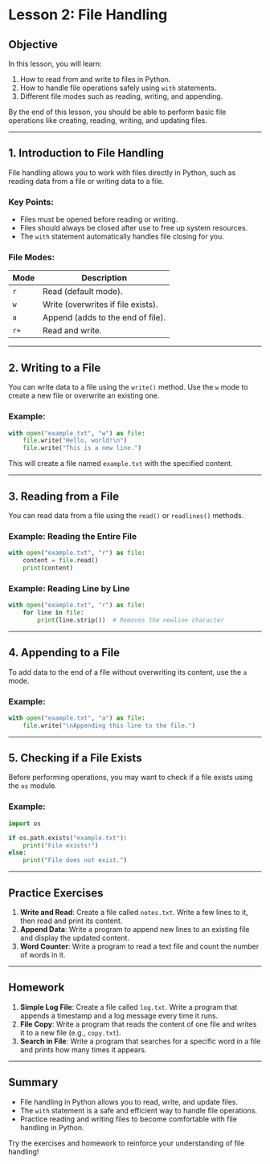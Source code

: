 # Lesson 2: File Handling

## Objective
In this lesson, you will learn:
1. How to read from and write to files in Python.
2. How to handle file operations safely using `with` statements.
3. Different file modes such as reading, writing, and appending.

By the end of this lesson, you should be able to perform basic file operations like creating, reading, writing, and updating files.

---

## 1. Introduction to File Handling
File handling allows you to work with files directly in Python, such as reading data from a file or writing data to a file.

### Key Points:
- Files must be opened before reading or writing.
- Files should always be closed after use to free up system resources.
- The `with` statement automatically handles file closing for you.

### File Modes:
| Mode   | Description                        |
|--------|------------------------------------|
| `r`    | Read (default mode).               |
| `w`    | Write (overwrites if file exists). |
| `a`    | Append (adds to the end of file).  |
| `r+`   | Read and write.                    |

---

## 2. Writing to a File
You can write data to a file using the `write()` method. Use the `w` mode to create a new file or overwrite an existing one.

### Example:
```python
with open("example.txt", "w") as file:
    file.write("Hello, world!\n")
    file.write("This is a new line.")
```

This will create a file named `example.txt` with the specified content.

---

## 3. Reading from a File
You can read data from a file using the `read()` or `readlines()` methods.

### Example: Reading the Entire File
```python
with open("example.txt", "r") as file:
    content = file.read()
    print(content)
```

### Example: Reading Line by Line
```python
with open("example.txt", "r") as file:
    for line in file:
        print(line.strip())  # Removes the newline character
```

---

## 4. Appending to a File
To add data to the end of a file without overwriting its content, use the `a` mode.

### Example:
```python
with open("example.txt", "a") as file:
    file.write("\nAppending this line to the file.")
```

---

## 5. Checking if a File Exists
Before performing operations, you may want to check if a file exists using the `os` module.

### Example:
```python
import os

if os.path.exists("example.txt"):
    print("File exists!")
else:
    print("File does not exist.")
```

---

## Practice Exercises

1. **Write and Read**: Create a file called `notes.txt`. Write a few lines to it, then read and print its content.
2. **Append Data**: Write a program to append new lines to an existing file and display the updated content.
3. **Word Counter**: Write a program to read a text file and count the number of words in it.

---

## Homework

1. **Simple Log File**: Create a file called `log.txt`. Write a program that appends a timestamp and a log message every time it runs.
2. **File Copy**: Write a program that reads the content of one file and writes it to a new file (e.g., `copy.txt`).
3. **Search in File**: Write a program that searches for a specific word in a file and prints how many times it appears.

---

## Summary
- File handling in Python allows you to read, write, and update files.
- The `with` statement is a safe and efficient way to handle file operations.
- Practice reading and writing files to become comfortable with file handling in Python.

Try the exercises and homework to reinforce your understanding of file handling!
